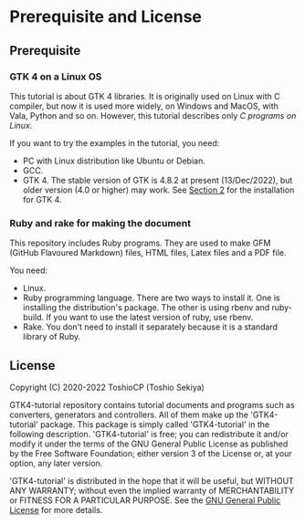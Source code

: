 # Prerequisite and License

## Prerequisite

### GTK 4 on a Linux OS

This tutorial is about GTK 4 libraries.
It is originally used on Linux with C compiler, but now it is used more widely, on Windows and MacOS, with Vala, Python and so on.
However, this tutorial describes only *C programs on Linux*.

If you want to try the examples in the tutorial, you need:

- PC with Linux distribution like Ubuntu or Debian.
- GCC.
- GTK 4.
The stable version of GTK is 4.8.2 at present (13/Dec/2022), but older version (4.0 or higher) may work.
See [Section 2](sec2.src.md) for the installation for GTK 4.

### Ruby and rake for making the document

This repository includes Ruby programs.
They are used to make GFM (GitHub Flavoured Markdown) files, HTML files, Latex files and a PDF file.

You need:

- Linux.
- Ruby programming language.
There are two ways to install it.
One is installing the distribution's package.
The other is using rbenv and ruby-build.
If you want to use the latest version of ruby, use rbenv.
- Rake.
You don't need to install it separately because it is a standard library of Ruby.

## License

Copyright (C) 2020-2022  ToshioCP (Toshio Sekiya)

GTK4-tutorial repository contains tutorial documents and programs such as converters, generators and controllers.
All of them make up the 'GTK4-tutorial' package.
This package is simply called 'GTK4-tutorial' in the following description.
'GTK4-tutorial' is free; you can redistribute it and/or modify it under the terms of the GNU General Public License as published by the Free Software Foundation; either version 3 of the License or, at your option, any later version.

'GTK4-tutorial' is distributed in the hope that it will be useful, but WITHOUT ANY WARRANTY; without even the implied warranty of MERCHANTABILITY or FITNESS FOR A PARTICULAR PURPOSE.
See the [GNU General Public License](https://www.gnu.org/licenses/gpl-3.0.html) for more details.
